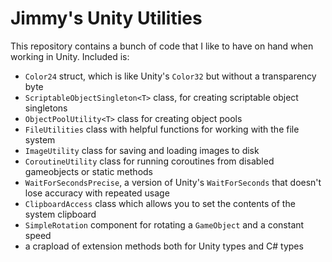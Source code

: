 # Jimmy's Unity Utilities
This repository contains a bunch of code that I like to have on hand when working in Unity. Included is:

* `Color24` struct, which is like Unity's `Color32` but without a transparency byte
* `ScriptableObjectSingleton<T>` class, for creating scriptable object singletons
* `ObjectPoolUtility<T>` class for creating object pools
* `FileUtilities` class with helpful functions for working with the file system
* `ImageUtility` class for saving and loading images to disk
* `CoroutineUtility` class for running coroutines from disabled gameobjects or static methods
* `WaitForSecondsPrecise`, a version of Unity's `WaitForSeconds` that doesn't lose accuracy with repeated usage
* `ClipboardAccess` class which allows you to set the contents of the system clipboard
* `SimpleRotation` component for rotating a  `GameObject` and a constant speed
* a crapload of extension methods both for Unity types and C# types
